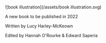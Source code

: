 ![book illustration](/assets/book illustration.svg)

A new book to be published in 2022

Written by Lucy Harley-McKeown

Edited by Hannah O'Rourke & Edward Saperia
